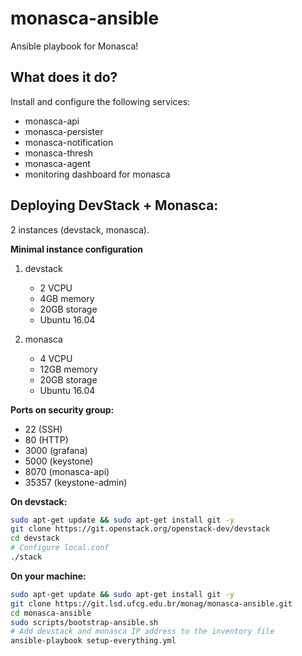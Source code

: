 monasca-ansible
===============

Ansible playbook for Monasca!

## What does it do?

Install and configure the following services:

* monasca-api
* monasca-persister
* monasca-notification
* monasca-thresh
* monasca-agent
* monitoring dashboard for monasca

## Deploying DevStack + Monasca:

2 instances (devstack, monasca).

**Minimal instance configuration**

1. devstack
    * 2 VCPU
    * 4GB memory
    * 20GB storage
    * Ubuntu 16.04

2. monasca
    * 4 VCPU
    * 12GB memory
    * 20GB storage
    * Ubuntu 16.04

**Ports on security group:**

- 22 (SSH)
- 80 (HTTP)
- 3000 (grafana)
- 5000 (keystone)
- 8070 (monasca-api)
- 35357 (keystone-admin)

**On devstack:**

```bash
sudo apt-get update && sudo apt-get install git -y
git clone https://git.openstack.org/openstack-dev/devstack
cd devstack
# Configure local.conf
./stack
```

**On your machine:**

```bash
sudo apt-get update && sudo apt-get install git -y
git clone https://git.lsd.ufcg.edu.br/monag/monasca-ansible.git
cd monasca-ansible
sudo scripts/bootstrap-ansible.sh
# Add devstack and monasca IP address to the inventory file
ansible-playbook setup-everything.yml
```
